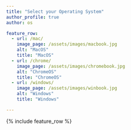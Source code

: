 ```yaml
---
title: "Select your Operating System"
author_profile: true
author: os

feature_row:
  - url: /mac/
    image_page: /assets/images/macbook.jpg
    alt: "MacOS"
    title: "MacOS"
  - url: /chrome/
    image_page: /assets/images/chromebook.jpg
    alt: "ChromeOS"
    title: "ChromeOS"
  - url: /windows/
    image_page: /assets/images/winbook.jpg
    alt: "Windows"
    title: "Windows"

---
```


{% include feature_row %} 

